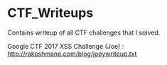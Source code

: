 # CTF_Writeups
Contains writeup of all CTF challenges that I solved.

Google CTF 2017 XSS Challenge (Joe) : http://rakeshmane.com/blog/joeywriteup.txt
